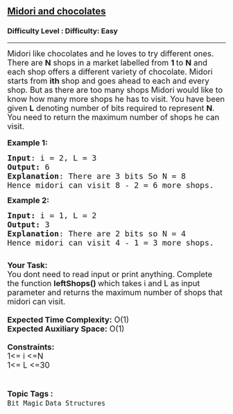 <h2><a href="https://www.geeksforgeeks.org/problems/midori-and-chocolates2438/1?page=1&status=unsolved,attempted&sortBy=accuracy">Midori and chocolates</a></h2><h3>Difficulty Level : Difficulty: Easy</h3><hr><div class="problems_problem_content__Xm_eO"><p><span style="font-size:18px">Midori like chocolates and he loves to try different ones. There are <strong>N</strong> shops in a market labelled from <strong>1 </strong>to <strong>N</strong> and each shop offers a different variety of chocolate. Midori starts from <strong>ith </strong>shop and goes ahead to each and every shop. But as there are too many shops Midori would like to know how many more shops he has to visit. You have been given <strong>L</strong> denoting number of bits required to represent <strong>N</strong>. You need to return the maximum number of shops he can visit.</span><br>
<br>
<span style="font-size:18px"><strong>Example 1:</strong></span></p>

<pre><span style="font-size:18px"><strong>Input</strong>: i = 2, L = 3
<strong>Output:</strong>&nbsp;6
<strong>Explanation</strong>: There are 3 bits So N&nbsp;= 8
Hence midori can visit 8 - 2 = 6 more shops.</span>
</pre>

<p><span style="font-size:18px"><strong>Example 2:</strong></span></p>

<pre><span style="font-size:18px"><strong>Input: </strong>i = 1, L = 2
<strong>Output:&nbsp;</strong>3
<strong>Explanation</strong>: There are 2 bits so N =</span><span style="font-size:18px"> 4
Hence midori can visit 4 - 1 = 3 more shops.</span></pre>

<p><br>
<span style="font-size:18px"><strong>Your Task:&nbsp;&nbsp;</strong><br>
You dont need to read input or print anything. Complete the function <strong>leftShops()&nbsp;</strong>which takes i and L&nbsp;as input parameter and returns the maximum number of shops that midori can&nbsp;visit.<br>
<br>
<strong>Expected Time Complexity:</strong> O(1)<br>
<strong>Expected Auxiliary Space:</strong> O(1)<br>
<br>
<strong>Constraints:</strong><br>
1&lt;= i&nbsp;&lt;=N<br>
1&lt;= L&nbsp;&lt;=30</span></p>
</div><br><p><span style=font-size:18px><strong>Topic Tags : </strong><br><code>Bit Magic</code>&nbsp;<code>Data Structures</code>&nbsp;
